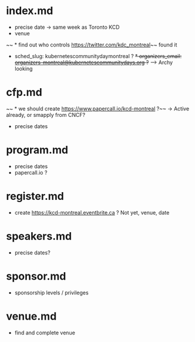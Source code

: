 # index.md
* precise date ->  same week as Toronto KCD
* venue

~~ * find out who controls https://twitter.com/kdc_montreal~~ found it
* sched_slug: kubernetescommunitydaymontreal ?
~~* organizers_email: organizers-montreal@kubernetescommunitydays.org ?~~ --> Archy looking

# cfp.md
~~ * we should create https://www.papercall.io/kcd-montreal ?~~ -> Active already, or smapply from CNCF?
* precise dates

# program.md
* precise dates
* papercall.io ?

# register.md
* create https://kcd-montreal.eventbrite.ca ? Not yet, venue, date

# speakers.md
* precise dates?

# sponsor.md
* sponsorship levels / privileges

# venue.md
* find and complete venue
